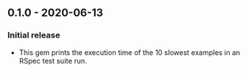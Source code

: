 ## 0.1.0 - 2020-06-13
### Initial release
- This gem prints the execution time of the 10 slowest examples in an RSpec test suite run.
